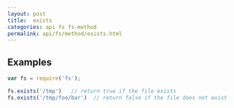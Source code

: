```yaml
---
layout: post
title:  exists
categories: api fs fs-method
permalink: api/fs/method/exists.html
---
```


## Examples

```javascript
var fs = require('fs');

fs.exists('/tmp')   // return true if the file exists
fs.exists('/tmp/foo/bar')  // return false if the file does not exist
```








